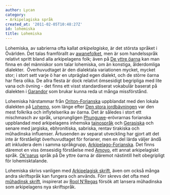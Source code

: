 ```yaml
---
author: Lycan
category:
- Arkipelagiska språk
created_at: '2011-02-05T10:48:27Z'
id: lohemiska
title: Lohemiska
---
```

Lohemiska, av sabrierna ofta kallat *arkipelagiska*, är det största språket i Övärlden. Det talas framförallt av [awanefolket], men är som handelsspråk relativt spritt bland alla arkipelagens folk; även på [De yttre öarna] kan man finna en del människor som talar lohemiska, om än konstiga, ålderdomliga dialekter.  Överhuvudtaget är den dialektala variationen mycket, mycket stor; i stort sett varje ö har en utpräglad egen dialekt, och de större öarna har flera olika. De allra flesta är dock relativt ömsesidigt begripliga med lite vana och övning - det finns ett visst standardiserat vokabulär baserat på dialekten i [Garandor] som brukar kunna reda ut många missförstånd.

Lohemiska härstammar från [Oriton-Forianska] uppblandat med den lokala dialekten på [Lohemo], som länge efter [Den stora jordbävningen] var den mest folkrika och inflytelserika av öarna. Det är således i stort ett mischmasch av språk, ursprungligen [Phunguwe]-erövrarnas forianska uppblandad med arkipelagens inhemska [tainospråk] och [Gerasiska] och senare med jargiska, ebhronitiska, sabriska, rentav tirakiska och mûhadinska influenser. Årtusenden av separat utveckling har gjort att det inte är förståeligt överhuvudtaget för forianer, men en del lärda väljer ändå att inkludera dem i samma språkgrupp, [Arkipelago-Forianska]. Det finns däremot en viss ömsesidig förståelse med [Amoyo], ett annat arkipelagiskt språk. [Ok'oarus] språk på De yttre öarna är däremot nästintill helt obegripligt för lohemisktalande.

Lohemiska skrivs vanligen med [Arkipelagisk skrift], även om också många andra skriftspråk kan fungera och används. Förr skrevs det ofta med [mûhadinsk skrift], inspirerat av [Rool N'Regas] försök att lansera mûhadinska som arkipelagens nya skriftspråk.

  [awanefolket]: Awane
  [De yttre öarna]: De_yttre_öarna
  [Garandor]: Garandor
  [Oriton-Forianska]: Oriton-Forianska
  [Lohemo]: Lohemo
  [Den stora jordbävningen]: Den_stora_jordbävningen
  [Phunguwe]: Phunguwe
  [tainospråk]: Tainoa
  [Gerasiska]: Gerasiska
  [Arkipelago-Forianska]: Arkipelago-Forianska
  [Amoyo]: Amoyo
  [Ok'oarus]: Okoaru
  [Arkipelagisk skrift]: Arkipelagisk_skrift
  [mûhadinsk skrift]: Mûhadinsk_skrift
  [Rool N'Regas]: Rool_NRega
